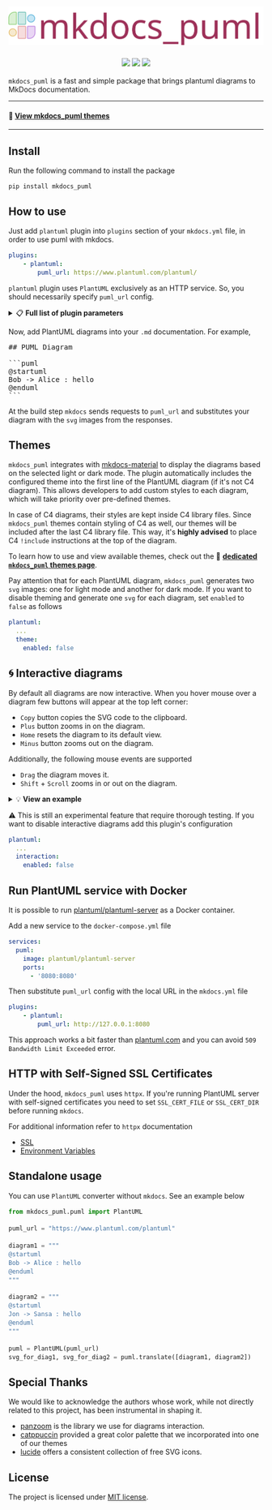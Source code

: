 ![logo](docs/docs/assets/logos/logo.svg)

<h3 align="center">

<a href="https://pypi.org/project/mkdocs_puml/" target="_blank"><img src="https://img.shields.io/pypi/v/mkdocs-puml?style=for-the-badge&color=teal" /></a>
<a href="https://pypistats.org/packages/mkdocs-puml" target="_blank"><img src="https://img.shields.io/pypi/dm/mkdocs_puml?style=for-the-badge&color=teal" /></a>
<a href="https://mikhailkravets.github.io/mkdocs_puml/" target="_blank"><img src="https://img.shields.io/badge/Documentation-gray?style=for-the-badge&color=9D3058"></a>

</h3>

<!-- [![PyPI version](https://badge.fury.io/py/mkdocs_puml.svg)](https://badge.fury.io/py/mkdocs_puml)
[![PyPI Downloads](https://img.shields.io/pypi/dm/mkdocs_puml)]() -->

`mkdocs_puml` is a fast and simple package that brings plantuml diagrams to MkDocs
documentation.

---------

#### 🎨 [**View mkdocs_puml themes**](themes/README.md)

---------

## Install

Run the following command to install the package

```shell
pip install mkdocs_puml
```

## How to use

Just add `plantuml` plugin into `plugins` section of your `mkdocs.yml` file,
in order to use puml with mkdocs.

```yaml
plugins:
    - plantuml:
        puml_url: https://www.plantuml.com/plantuml/
```

`plantuml` plugin uses `PlantUML` exclusively as an HTTP service.
So, you should necessarily specify `puml_url` config.

<details>
<summary>📋 <b>Full list of plugin parameters</b></summary>

The `plantuml` config with the full list of parameters is below

```yaml
plugins:
    - plantuml:
        puml_url: https://www.plantuml.com/plantuml/
        puml_keyword: puml
        verify_ssl: true
        verbose: true
        theme:
          enabled: true
          light: default/light
          dark: default/dark
          url: https://raw.githubusercontent.com/.../mkdocs_puml/.../themes/
        cache:
          backend: local
          local:
            path: "~/.cache/mkdocs_puml"
        interaction:
          enabled: true
```

Where

| Parameter      | Type                   | Description                                                                 |
|----------------|------------------------|-----------------------------------------------------------------------------|
| `puml_url`     | `str`. Required        | URL to the PlantUML service                                                 |
| `puml_keyword` | `str`. Default `puml`  | The keyword for PlantUML code fence, i.e. \```puml \```                     |
| `verify_ssl`   | `bool`. Default `True` | Designates whether `requests` should verify SSL or not                      |
| `verbose`      | `bool`. Default `True` | Designates whether `mkdocs_puml` should print status messages to console    |
| `theme.enabled` | `bool`. Default `True` | Designates whether `plantuml` plugin should manage themes of the diagrams |
| `theme.light`  | `str`. Default `default/light` | Name of the theme to use when `mkdocs-material` is in light mode |
| `theme.dark`  | `str`. Default `default/dark` | Name of the theme to use when `mkdocs-material` is in dark mode |
| `theme.url`   | `str`. Defaults to this repository URL | URL to the repository folder where themes are located |
| `cache.backend` | `enum`. `disabled` or `local` | Specifies the storage to use for preserving diagrams |
| `cache.local.path` | `str`. Defaults to `~/.cache/mkdocs_puml` | Defines path where `mkdocs_puml` stores diagrams |
| `interaction.enabled` | `bool`. Defaults to `True` | Designates whether rendered diagrams should be interactive |

</details>

Now, add PlantUML diagrams into your `.md` documentation. For example,

<pre>
## PUML Diagram

```puml
@startuml
Bob -> Alice : hello
@enduml
```
</pre>

At the build step `mkdocs` sends requests to `puml_url` and substitutes your
diagram with the `svg` images from the responses.

## Themes

`mkdocs_puml` integrates with
[mkdocs-material](https://squidfunk.github.io/mkdocs-material/) to display the diagrams
based on the selected light or dark mode. The plugin automatically includes the
configured theme into the first line of the PlantUML diagram (if it's not C4 diagram).
This allows developers to add custom styles to each diagram, which will take priority
over pre-defined themes.

In case of C4 diagrams, their styles are kept inside C4 library files. Since
`mkdocs_puml` themes contain styling of C4 as well, our themes will be included after
the last C4 library file. This way, it's **highly advised** to place C4
`!include` instructions at the top of the diagram.

To learn how to use and view available themes, check out the
🎨 [**dedicated `mkdocs_puml` themes page**](themes/README.md).

Pay attention that for each PlantUML diagram, `mkdocs_puml` generates two `svg` images:
one for light mode and another for dark mode. If you want to disable theming and
generate one `svg` for each diagram, set `enabled` to `false` as follows

```yml
plantuml:
  ...
  theme:
    enabled: false
```

## 🌀 Interactive diagrams

By default all diagrams are now interactive. When you hover mouse over a diagram
few buttons will appear at the top left corner:

* `Copy` button copies the SVG code to the clipboard.
* `Plus` button zooms in on the diagram.
* `Home` resets the diagram to its default view.
* `Minus` button zooms out on the diagram.

Additionally, the following mouse events are supported

* `Drag` the diagram moves it.
* `Shift` + `Scroll` zooms in or out on the diagram.

<details>
<summary>💡 <b>View an example</b></summary>

![interaction](docs/docs/assets/img/interaction.gif)
</details>

⚠️ This is still an experimental feature that require thorough testing.
If you want to disable interactive diagrams add this plugin's configuration

```yml
plantuml:
  ...
  interaction:
    enabled: false
```

## Run PlantUML service with Docker

It is possible to run [plantuml/plantuml-server](https://hub.docker.com/r/plantuml/plantuml-server)
as a Docker container.

Add a new service to the `docker-compose.yml` file

```yaml
services:
  puml:
    image: plantuml/plantuml-server
    ports:
      - '8080:8080'
```

Then substitute `puml_url` config with the local URL in the `mkdocs.yml` file

```yaml
plugins:
    - plantuml:
        puml_url: http://127.0.0.1:8080
```

This approach works a bit faster than [plantuml.com](https://www.plantuml.com/plantuml/)
and you can avoid `509 Bandwidth Limit Exceeded` error.

## HTTP with Self-Signed SSL Certificates

Under the hood, `mkdocs_puml` uses `httpx`. If you're running PlantUML server
with self-signed certificates you need to set `SSL_CERT_FILE` or
`SSL_CERT_DIR` before running `mkdocs`.

For additional information refer to `httpx` documentation

- [SSL](https://www.python-httpx.org/advanced/ssl/#making-https-requests-to-a-local-server)
- [Environment Variables](https://www.python-httpx.org/environment_variables/#ssl_cert_dir)

## Standalone usage

You can use `PlantUML` converter without `mkdocs`. See an example below

```python
from mkdocs_puml.puml import PlantUML

puml_url = "https://www.plantuml.com/plantuml"

diagram1 = """
@startuml
Bob -> Alice : hello
@enduml
"""

diagram2 = """
@startuml
Jon -> Sansa : hello
@enduml
"""

puml = PlantUML(puml_url)
svg_for_diag1, svg_for_diag2 = puml.translate([diagram1, diagram2])
```

## Special Thanks

We would like to acknowledge the authors whose work, while not directly related to this project, has been instrumental in shaping it.

* [panzoom](https://github.com/timmywil/panzoom) is the library we use for
  diagrams interaction.
* [catppuccin](https://catppuccin.com/) provided a great color palette that
  we incorporated into one of our themes
* [lucide](https://lucide.dev/) offers a consistent collection of free SVG icons.

## License

The project is licensed under [MIT license](LICENSE).
